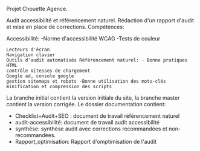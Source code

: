 Projet Chouette Agence.

Audit accessibilité et référencement naturel. Rédaction d'un rapport d'audit et mise en place de corrections. Compétences:

Accessibilité: -Norme d'accessibilité WCAG -Tests de couleur

    Lecteurs d'écran
    Navigation clavier
    Outils d'audit automatisés Référencement naturel: - Bonne pratiques HTML
    contrôle Vitesses de chargement
    Google ad, console google
    gestion sitemaps et robots -Bonne utilisation des mots-clés
    minification et compression des scripts

La branche initial contient la version initiale du site, la branche master contient la version corrigée.
Le dossier documentation contient:
- Checklist+Audit+SEO : document de travail référencement naturel
- audit-accessibilité: document de travail audit accessibilité
- synthèse: synthèse audit avec corrections recommandées et non-recommandées.
- Rapport_optimisation: Rapport d'omptimisation de l'audit
